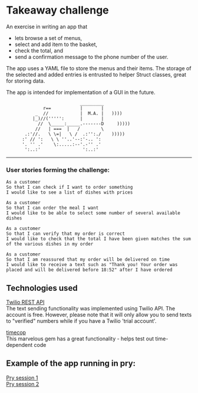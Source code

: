 # Takeaway challenge
An exercise in writing an app that 
- lets browse a set of menus, 
- select and add item to the basket, 
- check the total, and 
- send a confirmation message to the phone number of the user.

The app uses a YAML file to store the menus and their items. The storage of the selected and added entries is entrusted to helper Struct classes, great for storing data.

The app is intended for implementation of a GUI in the future.
```
                            _________
              r==           |       |
           _  //            |  M.A. |   ))))
          |_)//(''''':      |       |
            //  \_____:_____.-------D     )))))
           //   | ===  |   /        \
       .:'//.   \ \=|   \ /  .:'':./    )))))
      :' // ':   \ \ ''..'--:'-.. ':
      '. '' .'    \:.....:--'.-'' .'
       ':..:'                ':..:'

 ```

-----


### User stories forming the challenge:

```
As a customer
So that I can check if I want to order something
I would like to see a list of dishes with prices

As a customer
So that I can order the meal I want
I would like to be able to select some number of several available dishes

As a customer
So that I can verify that my order is correct
I would like to check that the total I have been given matches the sum of the various dishes in my order

As a customer
So that I am reassured that my order will be delivered on time
I would like to receive a text such as "Thank you! Your order was placed and will be delivered before 18:52" after I have ordered
```

## Technologies used
[Twilio REST API](https://www.twilio.com)\
The text sending functionality was implemented using Twilio API. The account is free. However, please note that it will only allow you to send texts to "verified" numbers while if you have a Twilio 'trial account'.


[timecop](https://github.com/travisjeffery/timecop)\
This marvelous gem has a great functionality - helps test out time-dependent code


## Example of the app running in pry:
[Pry session 1](https://i.imgur.com/x3BtJYq.png)\
[Pry session 2](https://i.imgur.com/tiUU5GN.png)



